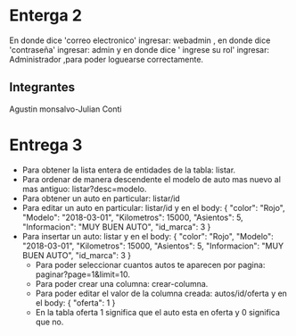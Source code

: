 
# Enterga 2
En donde dice 'correo electronico' ingresar: webadmin , en donde dice 'contraseña' ingresar: admin y en donde dice ' ingrese su rol' ingresar: Administrador ,para poder loguearse correctamente.

## Integrantes 
Agustin monsalvo-Julian Conti

# Entrega 3

- Para obtener la lista entera de entidades de la tabla: listar.
- Para ordenar de manera descendente el modelo de auto mas nuevo al mas antiguo: listar?desc=modelo.
- Para obtener un auto en particular: listar/id
- Para editar un auto en particular: listar/id y en el body:
 {
  "color": "Rojo",
  "Modelo": "2018-03-01",
  "Kilometros": 15000,
  "Asientos": 5,
  "Informacion": "MUY BUEN AUTO",
  "id_marca": 3
}
- Para insertar un auto: listar y en el body:
 {
  "color": "Rojo",
  "Modelo": "2018-03-01",
  "Kilometros": 15000,
  "Asientos": 5,
  "Informacion": "MUY BUEN AUTO",
  "id_marca": 3
}
  - Para poder seleccionar cuantos autos te aparecen por pagina: paginar?page=1&limit=10.
  - Para poder crear una columna: crear-columna.
  - Para poder editar el valor de la columna creada: autos/id/oferta y en el body:
   {
  "oferta": 1
 }
  - En la tabla oferta 1 significa que el auto esta en oferta y 0 significa que no.



